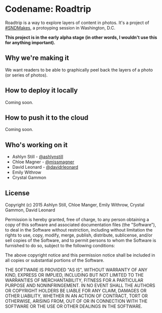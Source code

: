 Codename: Roadtrip
===============

Roadtrip is a way to explore layers of content in photos. It's a project of [#SNDMakes](http://www.snd.org/2015/02/sndmakes-at-snddc-how-might-we-better-tell-picture-stories/), a protoyping session in Washington, D.C.

**This project is in the early alpha stage (in other words, I wouldn't use this for anything important).**

## Why we're making it

We want readers to be able to graphically peel back the layers of a photo (or series of photos).

## How to deploy it locally

Coming soon.

## How to push it to the cloud

Coming soon.

## Who's working on it

* Ashlyn Still - [@ashlynstill](http://github.com/ashlynstill)
* Chloe Magner - [@missmagner](http://github.com/missmagner)
* David Leonard - [@davidrleonard](http://github.com/davidrleonard)
* Emily Withrow
* Crystal Gammon

## License

Copyright (c) 2015 Ashlyn Still, Chloe Manger, Emily Withrow, Crystal Gammon, David Leonard

Permission is hereby granted, free of charge, to any person obtaining a copy
of this software and associated documentation files (the "Software"), to deal
in the Software without restriction, including without limitation the rights
to use, copy, modify, merge, publish, distribute, sublicense, and/or sell
copies of the Software, and to permit persons to whom the Software is
furnished to do so, subject to the following conditions:

The above copyright notice and this permission notice shall be included in
all copies or substantial portions of the Software.

THE SOFTWARE IS PROVIDED "AS IS", WITHOUT WARRANTY OF ANY KIND, EXPRESS OR
IMPLIED, INCLUDING BUT NOT LIMITED TO THE WARRANTIES OF MERCHANTABILITY,
FITNESS FOR A PARTICULAR PURPOSE AND NONINFRINGEMENT. IN NO EVENT SHALL THE
AUTHORS OR COPYRIGHT HOLDERS BE LIABLE FOR ANY CLAIM, DAMAGES OR OTHER
LIABILITY, WHETHER IN AN ACTION OF CONTRACT, TORT OR OTHERWISE, ARISING FROM,
OUT OF OR IN CONNECTION WITH THE SOFTWARE OR THE USE OR OTHER DEALINGS IN
THE SOFTWARE.
